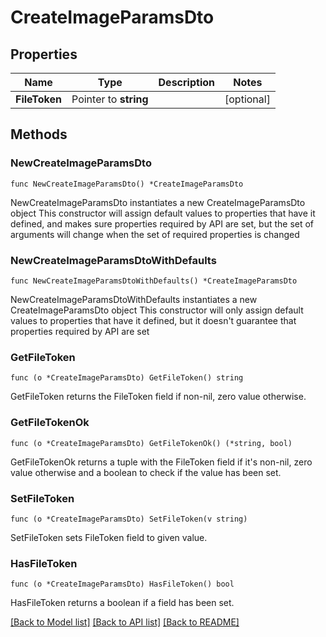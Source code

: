 # CreateImageParamsDto

## Properties

Name | Type | Description | Notes
------------ | ------------- | ------------- | -------------
**FileToken** | Pointer to **string** |  | [optional] 

## Methods

### NewCreateImageParamsDto

`func NewCreateImageParamsDto() *CreateImageParamsDto`

NewCreateImageParamsDto instantiates a new CreateImageParamsDto object
This constructor will assign default values to properties that have it defined,
and makes sure properties required by API are set, but the set of arguments
will change when the set of required properties is changed

### NewCreateImageParamsDtoWithDefaults

`func NewCreateImageParamsDtoWithDefaults() *CreateImageParamsDto`

NewCreateImageParamsDtoWithDefaults instantiates a new CreateImageParamsDto object
This constructor will only assign default values to properties that have it defined,
but it doesn't guarantee that properties required by API are set

### GetFileToken

`func (o *CreateImageParamsDto) GetFileToken() string`

GetFileToken returns the FileToken field if non-nil, zero value otherwise.

### GetFileTokenOk

`func (o *CreateImageParamsDto) GetFileTokenOk() (*string, bool)`

GetFileTokenOk returns a tuple with the FileToken field if it's non-nil, zero value otherwise
and a boolean to check if the value has been set.

### SetFileToken

`func (o *CreateImageParamsDto) SetFileToken(v string)`

SetFileToken sets FileToken field to given value.

### HasFileToken

`func (o *CreateImageParamsDto) HasFileToken() bool`

HasFileToken returns a boolean if a field has been set.


[[Back to Model list]](../README.md#documentation-for-models) [[Back to API list]](../README.md#documentation-for-api-endpoints) [[Back to README]](../README.md)


